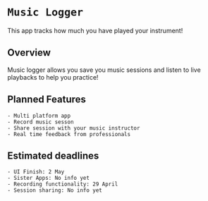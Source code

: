 # ``Music Logger``

This app tracks how much you have played your instrument!

## Overview

Music logger allows you save you music sessions and listen to live playbacks to help you practice!

## Planned Features

	- Multi platform app
	- Record music sesson
	- Share session with your music instructor 
	- Real time feedback from professionals 

## Estimated deadlines

	- UI Finish: 2 May
	- Sister Apps: No info yet
	- Recording functionality: 29 April
	- Session sharing: No info yet
